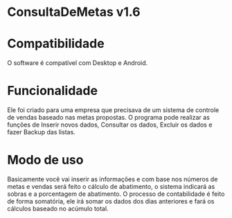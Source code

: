 # ConsultaDeMetas v1.6
# Compatibilidade
O software é compatível com Desktop e Android.
# Funcionalidade
Ele foi criado para uma empresa que precisava de um sistema de controle de vendas baseado nas metas propostas.
O programa pode realizar as funções de Inserir novos dados, Consultar os dados, Excluir os dados e fazer Backup das listas.
# Modo de uso
Basicamente você vai inserir as informações e com base nos números de metas e vendas será feito o cálculo de abatimento, o sistema indicará as sobras e a porcentagem de abatimento.
O processo de contabilidade é feito de forma somatória, ele irá somar os dados dos dias anteriores e fará os cálculos baseado no acúmulo total.
